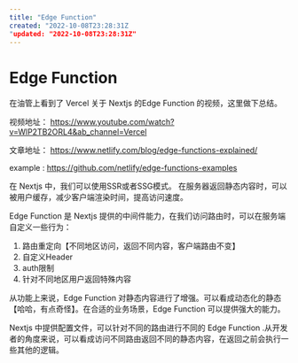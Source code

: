 ```yaml
---
title: "Edge Function"
created: "2022-10-08T23:28:31Z
"updated: "2022-10-08T23:28:31Z"
---
```

# Edge Function 
在油管上看到了 Vercel 关于 Nextjs 的Edge Function 的视频，这里做下总结。

视频地址： https://www.youtube.com/watch?v=WlP2TB2ORL4&ab_channel=Vercel

文章地址： https://www.netlify.com/blog/edge-functions-explained/

example : https://github.com/netlify/edge-functions-examples

在 Nextjs 中，我们可以使用SSR或者SSG模式。 在服务器返回静态内容时，可以被用户缓存，减少客户端渲染时间，提高访问速度。


Edge Function 是 Nextjs 提供的中间件能力，在我们访问路由时，可以在服务端自定义一些行为：

1.  路由重定向【不同地区访问，返回不同内容，客户端路由不变】
2. 自定义Header
3. auth限制
4. 针对不同地区用户返回特殊内容

从功能上来说，Edge Function 对静态内容进行了增强。可以看成动态化的静态【哈哈，有点奇怪】。在合适的业务场景，Edge Function 可以提供强大的能力。

Nextjs 中提供配置文件，可以针对不同的路由进行不同的 Edge Function .从开发者的角度来说，可以看成访问不同路由返回不同的静态内容，在返回之前会执行一些其他的逻辑。

